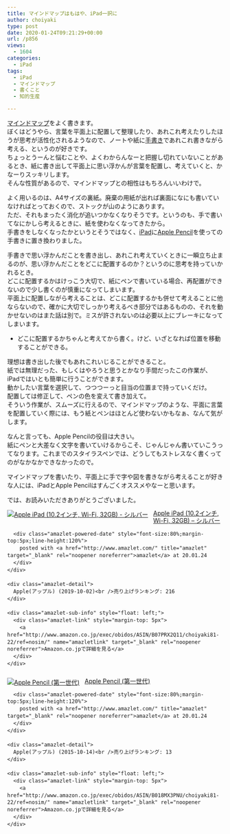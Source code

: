 ```yaml
---
title: マインドマップはもはや、iPad一択に
author: choiyaki
type: post
date: 2020-01-24T09:21:29+00:00
url: /p856
views:
  - 1604
categories:
  - iPad
tags:
  - iPad
  - マインドマップ
  - 書くこと
  - 知的生産

---
```

[マインドマップ][1]をよく書きます。  
ぼくはどうやら、言葉を平面上に配置して整理したり、あれこれ考えたりしたほうが思考が活性化されるようなので、ノートや紙に[手書き][2]であれこれ書きながら考える、というのが好きです。  
ちょっとうーんと悩むことや、よくわからんなーと把握し切れていないことがあるとき、紙に書き出して平面上に思い浮かんが言葉を配置し、考えていくと、かなーりスッキリします。  
そんな性質があるので、マインドマップとの相性はもちろんいいわけで。

よく用いるのは、A4サイズの裏紙。廃棄の用紙が出れば裏面になにも書いていなければとっておくので、ストックが山のようにあります。  
ただ、それもまったく消化が追いつかなくなりそうです。というのも、手で書いてなにかしら考えるときに、紙を使わなくなってきたから。  
手書きをしなくなったかというとそうではなく、[iPad][3]に[Apple Pencil][4]を使っての手書きに置き換わりました。

手書きで思い浮かんだことを書き出し、あれこれ考えていくときに一瞬立ち止まるのが、思い浮かんだことをどこに配置するのか？というのに思考を持っていかれるとき。  
どこに配置するかはけっこう大切で、紙にペンで書いている場合、再配置ができないので少し書くのが慎重になってしまいます。  
平面上に配置しながら考えることは、どこに配置するかも併せて考えることに他ならないので、確かに大切でしっかり考えるべき部分ではあるものの、それを動かせないのはまた話は別で。ミスが許されないのは必要以上にブレーキになってしまいます。

  * どこに配置するかちゃんと考えてから書く。けど、いざとなれば位置を移動することができる。

理想は書き出した後でもあれこれいじることができること。  
紙では無理だった、もしくはやろうと思うとかなり手間だったこの作業が、iPadではいとも簡単に行うことができます。  
動かしたい言葉を選択して、つつつーっと目当の位置まで持っていくだけ。  
配置しては修正して、ペンの色を変えて書き加えて。  
そういう作業が、スムーズに行えるので、マインドマップのような、平面に言葉を配置していく際には、もう紙とペンはほとんど使わないかもなぁ、なんて気がします。

なんと言っても、Apple Pencilの役目は大きい。  
紙にペンと大差なく文字を書いていけるからこそ、じゃんじゃん書いていこうってなります。これまでのスタイラスペンでは、どうしてもストレスなく書くってのがなかなかできなかったので。

マインドマップを書いたり、平面上に手で字や図を書きながら考えることが好きな人には、iPadとApple Pencilはすんごくオススメやなーと思います。

では、お読みいただきありがとうございました。

<div class="amazlet-box" style="margin-bottom:0px;">
  <div class="amazlet-image" style="float:left;margin:0px 12px 1px 0px;">
    <a href="http://www.amazon.co.jp/exec/obidos/ASIN/B07PRX2Q11/choiyaki81-22/ref=nosim/" name="amazletlink" target="_blank" rel="noopener noreferrer"><img src="https://i2.wp.com/images-fe.ssl-images-amazon.com/images/I/41BNacLh3QL._SL160_.jpg?w=660&#038;ssl=1" alt="Apple iPad (10.2インチ, Wi-Fi, 32GB) - シルバー" style="border: none;" data-recalc-dims="1" /></a>
  </div>
  
  <div class="amazlet-info" style="line-height:120%; margin-bottom: 10px">
    <div class="amazlet-name" style="margin-bottom:10px;line-height:120%">
      <a href="http://www.amazon.co.jp/exec/obidos/ASIN/B07PRX2Q11/choiyaki81-22/ref=nosim/" name="amazletlink" target="_blank" rel="noopener noreferrer">Apple iPad (10.2インチ, Wi-Fi, 32GB) &#8211; シルバー</a></p> 
      
      <div class="amazlet-powered-date" style="font-size:80%;margin-top:5px;line-height:120%">
        posted with <a href="http://www.amazlet.com/" title="amazlet" target="_blank" rel="noopener noreferrer">amazlet</a> at 20.01.24
      </div>
    </div>
    
    <div class="amazlet-detail">
      Apple(アップル) (2019-10-02)<br />売り上げランキング: 216
    </div>
    
    <div class="amazlet-sub-info" style="float: left;">
      <div class="amazlet-link" style="margin-top: 5px">
        <a href="http://www.amazon.co.jp/exec/obidos/ASIN/B07PRX2Q11/choiyaki81-22/ref=nosim/" name="amazletlink" target="_blank" rel="noopener noreferrer">Amazon.co.jpで詳細を見る</a>
      </div>
    </div>
  </div>
  
  <div class="amazlet-footer" style="clear: left">
  </div>
</div>

<div class="amazlet-box" style="margin-bottom:0px;">
  <div class="amazlet-image" style="float:left;margin:0px 12px 1px 0px;">
    <a href="http://www.amazon.co.jp/exec/obidos/ASIN/B018MX3PNU/choiyaki81-22/ref=nosim/" name="amazletlink" target="_blank" rel="noopener noreferrer"><img src="https://i0.wp.com/images-fe.ssl-images-amazon.com/images/I/11Yen4yb0wL._SL160_.jpg?w=660&#038;ssl=1" alt="Apple Pencil (第一世代)" style="border: none;" data-recalc-dims="1" /></a>
  </div>
  
  <div class="amazlet-info" style="line-height:120%; margin-bottom: 10px">
    <div class="amazlet-name" style="margin-bottom:10px;line-height:120%">
      <a href="http://www.amazon.co.jp/exec/obidos/ASIN/B018MX3PNU/choiyaki81-22/ref=nosim/" name="amazletlink" target="_blank" rel="noopener noreferrer">Apple Pencil (第一世代)</a></p> 
      
      <div class="amazlet-powered-date" style="font-size:80%;margin-top:5px;line-height:120%">
        posted with <a href="http://www.amazlet.com/" title="amazlet" target="_blank" rel="noopener noreferrer">amazlet</a> at 20.01.24
      </div>
    </div>
    
    <div class="amazlet-detail">
      Apple(アップル) (2015-10-14)<br />売り上げランキング: 13
    </div>
    
    <div class="amazlet-sub-info" style="float: left;">
      <div class="amazlet-link" style="margin-top: 5px">
        <a href="http://www.amazon.co.jp/exec/obidos/ASIN/B018MX3PNU/choiyaki81-22/ref=nosim/" name="amazletlink" target="_blank" rel="noopener noreferrer">Amazon.co.jpで詳細を見る</a>
      </div>
    </div>
  </div>
  
  <div class="amazlet-footer" style="clear: left">
  </div>
</div>

 [1]: https://scrapbox.io/choiyaki-hondana/%E3%83%9E%E3%82%A4%E3%83%B3%E3%83%89%E3%83%9E%E3%83%83%E3%83%97
 [2]: https://scrapbox.io/choiyaki-hondana/%E6%89%8B%E6%9B%B8%E3%81%8D
 [3]: https://scrapbox.io/choiyaki-hondana/iPad
 [4]: https://scrapbox.io/choiyaki-hondana/Apple_Pencil